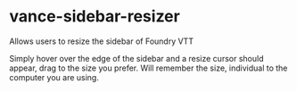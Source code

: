 # vance-sidebar-resizer
Allows users to resize the sidebar of Foundry VTT

Simply hover over the edge of the sidebar and a resize cursor should appear, drag to the size you prefer. Will remember the size, individual to the computer you are using.
